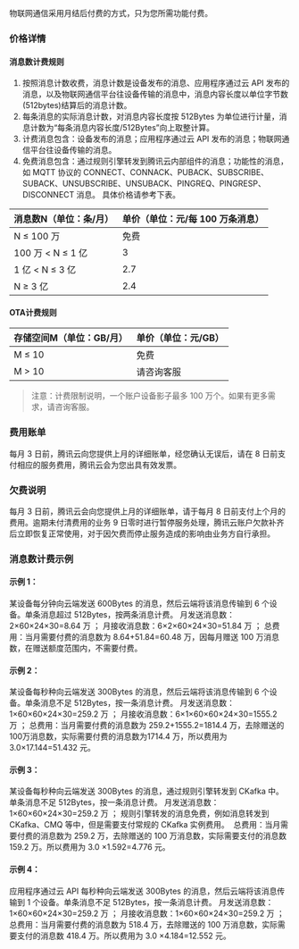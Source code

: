 物联网通信采用月结后付费的方式，只为您所需功能付费。

### 价格详情
#### 消息数计费规则
1. 按照消息计数收费，消息计数是设备发布的消息、应用程序通过云 API 发布的消息，以及物联网通信平台往设备传输的消息中，消息内容长度以单位字节数(512bytes)结算后的消息计数。
2. 每条消息的实际消息计数，对消息内容长度按 512Bytes 为单位进行计量，消息计数为“每条消息内容长度/512Bytes”向上取整计算。
3. 计费消息包含：设备发布的消息；应用程序通过云 API 发布的消息；物联网通信平台往设备传输的消息。
4. 免费消息包含：通过规则引擎转发到腾讯云内部组件的消息；功能性的消息，如 MQTT 协议的 CONNECT、CONNACK、PUBACK、SUBSCRIBE、SUBACK、UNSUBSCRIBE、UNSUBACK、PINGREQ、PINGRESP、DISCONNECT 消息。
具体价格请参考下表。

| 消息数N（单位：条/月） | 单价（单位：元/每 100 万条消息） |
|---------|---------|
| N ≤ 100 万 | 免费 |
| 100 万 < N ≤ 1 亿 | 3 |
| 1 亿 < N ≤ 3 亿 | 2.7 |
| N ≥ 3 亿 | 2.4 |

#### OTA计费规则

| 存储空间M（单位：GB/月） | 单价（单位：元/GB） |
|---------|---------|
| M ≤ 10 | 免费 |
| M > 10 | 请咨询客服 |

>注意：计费限制说明，一个账户设备影子最多 100 万个。如果有更多需求，请咨询客服。

### 费用账单
每月 3 日前，腾讯云向您提供上月的详细账单，经您确认无误后，请在 8 日前支付相应的服务费用，腾讯云会为您出具有效发票。

### 欠费说明
每月 3 日前，腾讯云会向您提供上月的详细账单，请于每月 8 日前支付上个月的费用。逾期未付清费用的业务 9 日零时进行暂停服务处理，腾讯云账户欠款补齐后立即恢复正常使用，对于因欠费而停止服务造成的影响由业务方自行承担。

### 消息数计费示例
#### 示例 1：
某设备每分钟向云端发送 600Bytes 的消息，然后云端将该消息传输到 6 个设备。单条消息超过 512Bytes，按两条消息计费。
月发送消息数：2×60×24×30=8.64 万 ；
月接收消息数：6×2×60×24×30=51.84 万 ；
总费用：当月需要付费的消息数为 8.64+51.84=60.48 万，因每月赠送 100 万消息数，在赠送额度范围内，不需要付费。

#### 示例 2：
某设备每秒种向云端发送 300Bytes 的消息，然后云端将该消息传输到 6 个设备。单条消息不足 512Bytes，按一条消息计费。
月发送消息数：1×60×60×24×30=259.2 万 ；
月接收消息数：6×1×60×60×24×30=1555.2 万 ；
总费用：当月需要付费的消息数为 259.2+1555.2=1814.4 万，去除赠送的100万消息数，实际需要付费的消息数为1714.4 万，所以费用为 3.0×17.144=51.432 元。

#### 示例 3：
某设备每秒种向云端发送 300Bytes 的消息，通过规则引擎转发到 CKafka 中。单条消息不足 512Bytes，按一条消息计费。
月发送消息数：1×60×60×24×30=259.2 万 ；
规则引擎转发的消息免费，例如消息转发到 CKafka、CMQ 等中，但是需要支付常规的 CKafka 实例费用。 
总费用：当月需要付费的消息数为 259.2 万，去除赠送的 100 万消息数，实际需要支付的消息数 159.2 万。所以费用为 3.0 ×1.592=4.776 元。

#### 示例 4：
应用程序通过云 API 每秒种向云端发送 300Bytes 的消息，然后云端将该消息传输到 1 个设备。单条消息不足 512Bytes，按一条消息计费。
月发送消息数：1×60×60×24×30=259.2 万 ；
月接收消息数：1×60×60×24×30=259.2 万 ； 
总费用：当月需要付费的消息数为 518.4 万，去除赠送的 100 万消息数，实际需要支付的消息数 418.4 万。所以费用为 3.0 ×4.184=12.552 元。